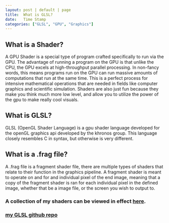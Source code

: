 ```yaml
---
layout: post | default | page
title:  What is GLSL?
date:   Time Stamp
categories: ["GLSL", "GPU", "Graphics"] 
---
```


## What is a Shader?
A GPU Shader is a special type of program crafted specifically to run via the GPU. The advantage of running a program on the GPU is that unlike the CPU, the GPU excels at high-throughput parallel processing. In non-fancy words, this means programs run on the GPU can run massive amounts of computations that run at the same time. This is a perfect process for intensive mathematical operations that are needed in fields like computer graphics and scientific simulation.  Shaders are also just fun because they make you think much more low level, and allow you to utilize the power of the gpu to make really cool visuals.

## What is GLSL?
GLSL (OpenGL Shader Language) is a gpu shader language developed for the openGL graphics api developed by the khronos group. This language closely resembles C in syntax, but otherwise is very different. 

## What is a .frag file?
A .frag file is a fragment shader file, there are multiple types of shaders that relate to their function in the graphics pipeline. A fragment shader is meant to operate on and for and individual pixel of the end image, meaning that a copy of the fragment shader is ran for each individual pixel in the defined image, whether that be a image file, or the screen you wish to output to.

### A collection of my shaders can be viewed in effect [here](https://www.shadertoy.com/profile/?show=shaders).
### [my GLSL github repo](https://github.com/Jakersnell/GLSL)

